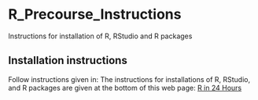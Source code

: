 # R_Precourse_Instructions
Instructions for installation of R, RStudio and R packages


## Installation instructions 
Follow instructions given in:
The instructions for installations of R, RStudio, and R packages are given at the bottom of this web page:
[R in 24 Hours](https://www.mango-solutions.com/teach-yourself-r-in-24-hours-book/)




